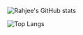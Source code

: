 ![Rahjee's GitHub stats](https://github-readme-stats.vercel.app/api?username=RahjeeManuel&count_private=true&show_icons=true&theme=dark)

![Top Langs](https://github-readme-stats.vercel.app/api/top-langs/?username=RahjeeManuel&theme=dark)

